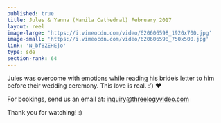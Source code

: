 ```yaml
---
published: true
title: Jules & Yanna (Manila Cathedral) February 2017
layout: reel
image-large: 'https://i.vimeocdn.com/video/620606598_1920x700.jpg'
image-small: 'https://i.vimeocdn.com/video/620606598_750x500.jpg'
link: 'N_bf8ZEHEjo'
type: sde
section-rank: 64
---
```

Jules was overcome with emotions while reading his bride’s letter to him before their wedding ceremony. This love is real. :’) ❤

For bookings, send us an email at: inquiry@threelogyvideo.com

Thank you for watching! :)
